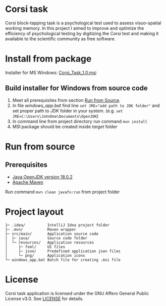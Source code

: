 # Corsi task
Corsi block-tapping task is a psychological test used to assess visuo-spatial working memory. In this project I aimed to improve and optimize the efficiency of psychological testing by digitizing the Corsi test and making it available to the scientific community as free software. 
# Install from package
Installer for MS Windows: [Corsi_Task_1.0.msi]()

## Build installer for Windows from source code
1. Meet all prerequisites from section [Run from Source](#prerequisites).
2. In file _windows_app.bat_ find line `set JRE="add path to JDK folder"` and set proper path to JDK folder in your system. (e.g. `set JRE=C:\Users\JohnDoe\Documents\OpenJDK`) 
3. In command line from project directory run command `mvn install`
4. MSI package should be created inside _target_ folder

# Run from source
## Prerequisites
- [Java OpenJDK version 18.0.2](https://jdk.java.net/archive/)
- [Apache Maven](https://maven.apache.org/)


Run command `mvn clean javafx:run` from project folder

# Project layout


    ├─ .idea/          IntelliJ Idea project folder
	├─ .mvn/           Maven wrapper
	├─ src/main/       Application source code
	│  ├─ java/        Source code folder
	│  └─ resources/   Application resources
	│     ├─ fxml/     UI files
	│     ├─ json/     Predefined application json files 
	│     └─ png/      Application icons
    └─ windows_app.bat Batch file for creating .msi file

# License
Corsi task application is licensed under the GNU Affero General Public License v3.0. 
See [LICENSE](https://github.com/MichaelaGuth/corsi-task/blob/master/LICENSE) for details.
